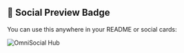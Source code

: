 ## 🧵 Social Preview Badge

You can use this anywhere in your README or social cards:

![OmniSocial Hub](https://img.shields.io/badge/OmniSocial_Hub-Federated%20Freedom-blueviolet?logo=activitypub&style=for-the-badge)
